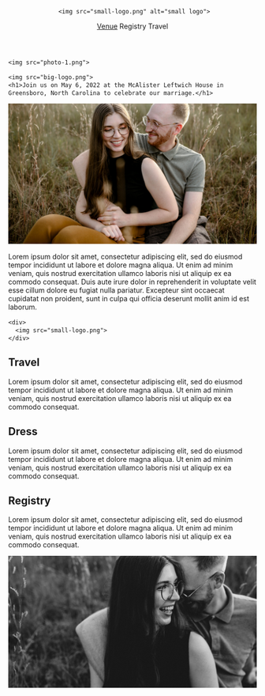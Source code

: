 <header>
   <link rel="stylesheet" href="https://use.typekit.net/nnn8war.css">
    <link rel="stylesheet" href="https://use.typekit.net/nnn8war.css">

     <img src="small-logo.png" alt="small logo">
  
  <nav>
  	<a href=https://mcalisterleftwich.com>Venue</a>
    <a>Registry</a>
    <a>Travel</a>
  </nav>

</header>


<section class="top-section">

	<img src="photo-1.png">
  
  <div>

    <img src="big-logo.png">
  	<h1>Join us on May 6, 2022 at the McAlister Leftwich House in Greensboro, North Carolina to celebrate our marriage.</h1>

  </div>

  </section>

<section class="middle-section">

  <img src="photo-2.png">

  <div>
    <p>Lorem ipsum dolor sit amet, consectetur adipiscing elit, sed do eiusmod tempor incididunt ut labore et dolore magna aliqua. Ut enim ad minim veniam, quis nostrud exercitation ullamco laboris nisi ut aliquip ex ea commodo consequat. Duis aute irure dolor in reprehenderit in voluptate velit esse cillum dolore eu fugiat nulla pariatur. Excepteur sint occaecat cupidatat non proident, sunt in culpa qui officia deserunt mollit anim id est laborum.</p>
  </div>

</section>

  <section class="small-logo-section">

    <div>
      <img src="small-logo.png">
    </div>

  </section>

<section class="travel">
  
  <div class="h2">
    <h2> Travel </h2>
  </div>

  <div class="description">
    <p>Lorem ipsum dolor sit amet, consectetur adipiscing elit, sed do eiusmod tempor incididunt ut labore et dolore magna aliqua. Ut enim ad minim veniam, quis nostrud exercitation ullamco laboris nisi ut aliquip ex ea commodo consequat. <p>
  </div>

</section>

<section class="dress">
  
  <div class="h2">
    <h2> Dress </h2>
  </div>

  <div class="description">
    <p>Lorem ipsum dolor sit amet, consectetur adipiscing elit, sed do eiusmod tempor incididunt ut labore et dolore magna aliqua. Ut enim ad minim veniam, quis nostrud exercitation ullamco laboris nisi ut aliquip ex ea commodo consequat. <p>
  </div>

</section>

<section class="registry">
  
  <div class="h2">
    <h2> Registry </h2>
  </div>

  <div class="description">
    <p>Lorem ipsum dolor sit amet, consectetur adipiscing elit, sed do eiusmod tempor incididunt ut labore et dolore magna aliqua. Ut enim ad minim veniam, quis nostrud exercitation ullamco laboris nisi ut aliquip ex ea commodo consequat. <p>
  </div>

</section>

<section class="bottom-photo">

  <img src="photo-3.png">

</section>
